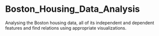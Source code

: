 # Boston_Housing_Data_Analysis
Analysing the Boston housing data, all of its independent and dependent features and find relations using appropriate visualizations.
